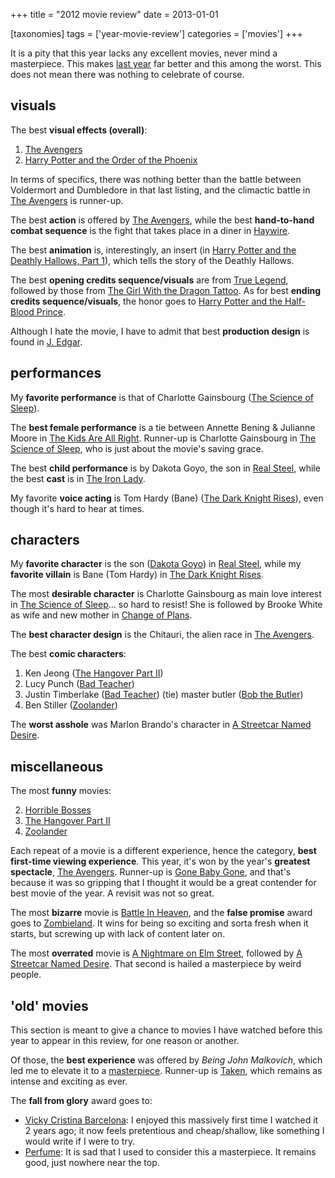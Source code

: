 +++
title = "2012 movie review"
date = 2013-01-01

[taxonomies]
tags = ['year-movie-review']
categories = ['movies']
+++

It is a pity that this year lacks any excellent movies, never mind a
masterpiece. This makes [last year] far better and this among the worst.
This does not mean there was nothing to celebrate of course.

## visuals

The best **visual effects (overall)**:

1.  [The Avengers]
3.  [Harry Potter and the Order of the Phoenix]

In terms of specifics, there was nothing better than the battle between
Voldermort and Dumbledore in that last listing, and the climactic battle
in [The Avengers] is runner-up.

The best **action** is offered by [The Avengers], while
the best **hand-to-hand combat sequence** is the fight that takes place
in a diner in [Haywire].

The best **animation** is, interestingly, an insert (in [Harry Potter
and the Deathly Hallows, Part 1]), which tells the story of the Deathly
Hallows.

The best **opening credits sequence/visuals** are from [True Legend],
followed by those from [The Girl With the Dragon Tattoo]. As for best
**ending credits sequence/visuals**, the honor goes to [Harry Potter and
the Half-Blood Prince].

Although I hate the movie, I have to admit that best **production
design** is found in [J. Edgar].

## performances

My **favorite performance** is that of Charlotte Gainsbourg ([The Science of Sleep]).

The **best female performance** is a tie between Annette Bening &
Julianne Moore in [The Kids Are All Right]. Runner-up is Charlotte
Gainsbourg in [The Science of Sleep], who is just about the movie's
saving grace.

The best **child performance** is by Dakota Goyo, the son in [Real
Steel], while the best **cast** is in [The Iron Lady].

My favorite **voice acting** is Tom Hardy (Bane) ([The Dark Knight
Rises]), even though it's hard to hear at times.

## characters

My **favorite character** is the son ([Dakota Goyo]) in [Real Steel],
while my **favorite villain** is Bane (Tom Hardy) in [The Dark Knight Rises].

The most **desirable character** is Charlotte Gainsbourg as main love interest
in [The Science of Sleep]... so hard to resist! She is followed by
Brooke White as wife and new mother in [Change of Plans].

The **best character design** is the Chitauri, the alien race in [The
Avengers].

The best **comic characters**:

1.  Ken Jeong ([The Hangover Part II])
2.  Lucy Punch ([Bad Teacher])
3.  Justin Timberlake ([Bad Teacher]) (tie) master butler ([Bob the
    Butler])
4.  Ben Stiller ([Zoolander])

The **worst asshole** was Marlon Brando's character in [A Streetcar
Named Desire].

## miscellaneous

The most **funny** movies:

2.  [Horrible Bosses]
3.  [The Hangover Part II]
4.  [Zoolander]

Each repeat of a movie is a different experience, hence the category,
**best first-time viewing experience**. This year, it's won by the
year's **greatest spectacle**, [The Avengers]. Runner-up is [Gone Baby
Gone], and that's because it was so gripping that I thought it would be
a great contender for best movie of the year. A revisit was not so
great.

The most **bizarre** movie is [Battle In Heaven], and the **false
promise** award goes to [Zombieland]. It wins for being so exciting and
sorta fresh when it starts, but screwing up with lack of content later
on.

The most **overrated** movie is [A Nightmare on Elm Street], followed by
[A Streetcar Named Desire]. That second is hailed a masterpiece by weird
people.

## 'old' movies

This section is meant to give a chance to movies I have watched before
this year to appear in this review, for one reason or another.

Of those, the **best experience** was offered by *Being John Malkovich*,
which led me to elevate it to a [masterpiece]. Runner-up is [Taken],
which remains as intense and exciting as ever.

The **fall from glory** award goes to:

-   [Vicky Cristina Barcelona]: I enjoyed this massively first time I
    watched it 2 years ago; it now feels pretentious and cheap/shallow,
    like something I would write if I were to try.
-   [Perfume]: It is sad that I used to consider this a masterpiece.
    It remains good, just nowhere near the top.

[last year]: @/2011-movie-review.md
[The Avengers]: @/the-avengers-2012.md
[Harry Potter and the Order of the Phoenix]: @/harry-potter-and-the-order-of-the-phoenix-2007.md
[Haywire]: @/haywire.md
[Harry Potter and the Deathly Hallows, Part 1]: @/harry-potter-and-the-deathly-hallows-part-1.md
[True Legend]: @/true-legend-2010.md
[The Girl With the Dragon Tattoo]: @/the-girl-with-the-dragon-tattoo-2011.md
[Harry Potter and the Half-Blood Prince]: @/harry-potter-and-the-half-blood-prince-2009.md
[J. Edgar]: @/j-edgar-2011.md
[The Science of Sleep]: @/the-science-of-sleep-2006.md
[The Kids Are All Right]: @/the-kids-are-all-right-2010.md
[Real Steel]: @/real-steel-2011.md
[The Iron Lady]: @/the-iron-lady-2011.md
[The Dark Knight Rises]: @/the-dark-knight-rises-2012.md
[Dakota Goyo]: http://en.wikipedia.org/wiki/Dakota_Goyo
[Change of Plans]: @/change-of-plans-2011.md
[The Hangover Part II]: @/the-hangover-part-ii-2011.md
[Bad Teacher]: @/bad-teacher-2011.md
[Bob the Butler]: @/bob-the-butler-2005.md
[Zoolander]: @/zoolander-2001.md
[A Streetcar Named Desire]: @/a-streetcar-named-desire-1951.md
[Horrible Bosses]: @/horrible-bosses-2011.md
[The Great Dictator]: @/the-great-dictator-1940.md
[Gone Baby Gone]: @/gone-baby-gone-2008.md
[Battle In Heaven]: @/battle-in-heaven-2005.md
[Zombieland]: @/zombieland-2009.md
[A Nightmare on Elm Street]: @/a-nightmare-on-elm-street-1984.md
[masterpiece]: http://tshepang.github.io/tags/masterpiece
[Taken]: @/taken-2008.md
[Vicky Cristina Barcelona]: @/vicky-cristina-barcelona-2008.md
[Perfume]: @/perfume-2006.md
